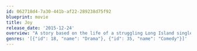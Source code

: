 ```yaml
---
id: 062718d4-7a30-441b-af22-289238d75f92
blueprint: movie
title: Joy
release_date: '2015-12-24'
overview: "A story based on the life of a struggling Long Island single mom who became one of the country's most successful entrepreneurs."
genres: '[{"id": 18, "name": "Drama"}, {"id": 35, "name": "Comedy"}]'
---
```

